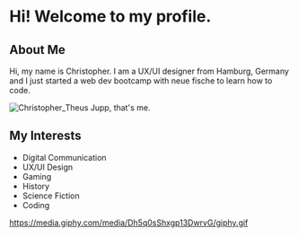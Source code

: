 # Hi! Welcome to my profile. 

## About Me
Hi, my name is Christopher. I am a UX/UI designer from Hamburg, Germany and I just started a web dev bootcamp with neue fische to learn how to code. 

![Christopher_Theus](https://github.com/CTheus/CTheus/assets/132352228/64414866-783b-4961-b21a-443154a2a0f8)
Jupp, that's me.

## My Interests
- Digital Communication
- UX/UI Design
- Gaming
- History
- Science Fiction
- Coding

https://media.giphy.com/media/Dh5q0sShxgp13DwrvG/giphy.gif
